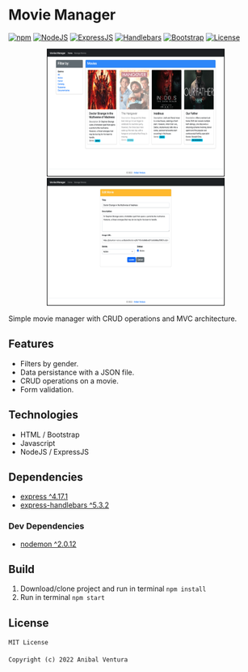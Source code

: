# Movie Manager

[![npm](https://img.shields.io/static/v1?label=npm&message=8.5.5&color=purple)](https://www.npmjs.com/)
[![NodeJS](https://img.shields.io/static/v1?label=NodeJS&message=16.15.0&color=green)](https://nodejs.org/en/)
[![ExpressJS](https://img.shields.io/static/v1?label=ExpressJS&message=4.17.1&color=000000)](https://expressjs.com/)
[![Handlebars](https://img.shields.io/static/v1?label=Handlebars&message=5.3.2&color=9E380D)](https://handlebarsjs.com/)
[![Bootstrap](https://img.shields.io/static/v1?label=Bootstrap&message=5.2.0-beta1&color=7952B3)](https://getbootstrap.com/)
[![License](https://img.shields.io/static/v1?label=License&message=MIT&color=blue)](LICENSE.md)

<p align="center">
  <img src="screenshots/1-home-page.png" height=250px width=350px style="border:1px solid black;" />
  <img src="screenshots/2-edit-page.png" height=250px  width=350px style="border:1px solid black;" />
</p>


Simple movie manager with CRUD operations and MVC architecture.

## Features

- Filters by gender.
- Data persistance with a JSON file.
- CRUD operations on a movie.
- Form validation.

## Technologies

- HTML / Bootstrap
- Javascript
- NodeJS / ExpressJS

## Dependencies

- [express ^4.17.1](https://www.npmjs.com/package/express)
- [express-handlebars ^5.3.2](https://www.npmjs.com/package/express-handlebars)

### Dev Dependencies

- [nodemon ^2.0.12](https://www.npmjs.com/package/nodemon)

## Build

1. Download/clone project and run in terminal `npm install`
2. Run in terminal `npm start`

## License

```xml
MIT License

Copyright (c) 2022 Anibal Ventura
```
